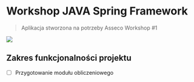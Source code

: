 # Workshop JAVA Spring Framework

> Aplikacja stworzona na potrzeby Asseco Workshop #1

![](https://spring.io/img/spring-by-pivotal.png)

## Zakres funkcjonalności projektu

* [ ] Przygotowanie modułu obliczeniowego
